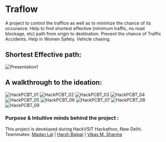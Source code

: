 # Traflow
A project to control the traffice as well as to minimize the chance of its occurance.
Help to find shortest effective (minimum traffic, no road blockage, etc) path from origin to destination.
Prevent the chance of Traffic Accidents.
Help in Women Safety.
Vehicle chasing.

## Shortest Effective path:
![Presentation1](https://user-images.githubusercontent.com/32240906/94035664-fe597a80-fde0-11ea-9342-9ea443bcfeed.gif)

## A walkthrough to the ideation:
![HackPCBT_01](https://user-images.githubusercontent.com/32240906/94035547-d79b4400-fde0-11ea-9dd1-a0dcb4252aca.jpg)
![HackPCBT_02](https://user-images.githubusercontent.com/32240906/94035613-ef72c800-fde0-11ea-98ad-6a1693b96f58.jpg)
![HackPCBT_03](https://user-images.githubusercontent.com/32240906/94035623-f1d52200-fde0-11ea-82e2-2fe6a5426d0e.jpg)
![HackPCBT_04](https://user-images.githubusercontent.com/32240906/94035628-f3064f00-fde0-11ea-9080-361abce6362a.jpg)
![HackPCBT_05](https://user-images.githubusercontent.com/32240906/94035634-f4377c00-fde0-11ea-9e2e-e3684ac99659.jpg)
![HackPCBT_06](https://user-images.githubusercontent.com/32240906/94035643-f6013f80-fde0-11ea-9aa4-a5f3465ef468.jpg)
![HackPCBT_07](https://user-images.githubusercontent.com/32240906/94035645-f699d600-fde0-11ea-8d5c-747634b20f55.jpg)
![HackPCBT_08](https://user-images.githubusercontent.com/32240906/94035649-f8639980-fde0-11ea-918b-30922eba674c.jpg)
![HackPCBT_09](https://user-images.githubusercontent.com/32240906/94035652-f994c680-fde0-11ea-9583-57612dedafe4.jpg)

### Purpose & Intuitive minds behind the project :
This project is developed during HackVSIT Hackathon, New Delhi. <br>
Teammates: [Madan Lal](github.com/NorinMp143) | [Harsh Bajpai](https://github.com/bajpai244/) | [Vikas M. Sharma](https://github.com/VikasSharma1729)
